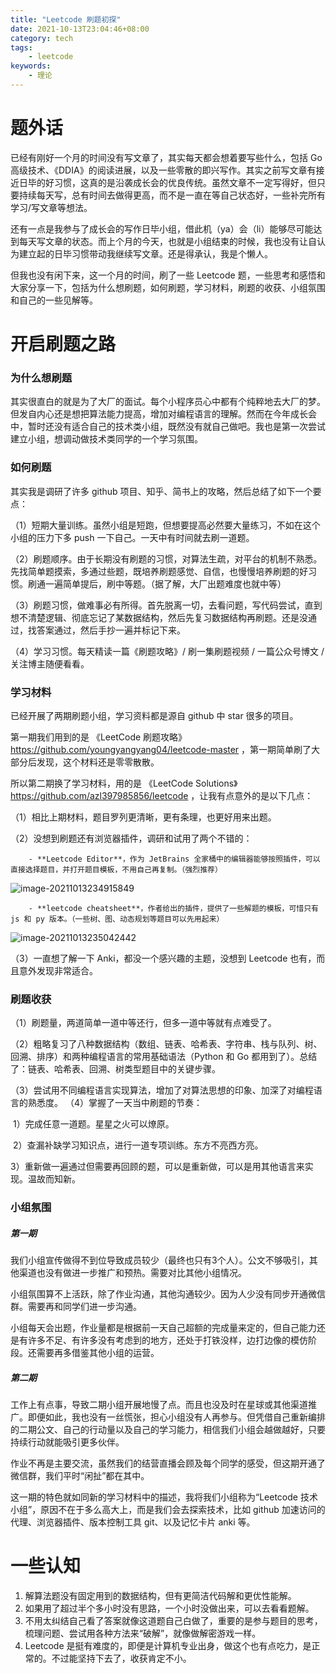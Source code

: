 ```yaml
---
title: "Leetcode 刷题初探"
date: 2021-10-13T23:04:46+08:00
category: tech
tags:
    - leetcode
keywords:
    - 理论
---
```


# 题外话

已经有刚好一个月的时间没有写文章了，其实每天都会想着要写些什么，包括 Go 高级技术、《DDIA》的阅读进展，以及一些零散的即兴写作。其实之前写文章有接近日毕的好习惯，这真的是沿袭成长会的优良传统。虽然文章不一定写得好，但只要持续每天写，总有时间去做得更高，而不是一直在等自己状态好，一些补完所有学习/写文章等想法。



还有一点是我参与了成长会的写作日毕小组，借此机（ya）会（li）能够尽可能达到每天写文章的状态。而上个月的今天，也就是小组结束的时候，我也没有让自认为建立起的日毕习惯带动我继续写文章。还是得承认，我是个懒人。



但我也没有闲下来，这一个月的时间，刷了一些 Leetcode 题，一些思考和感悟和大家分享一下，包括为什么想刷题，如何刷题，学习材料，刷题的收获、小组氛围和自己的一些见解等。



# 开启刷题之路

### 为什么想刷题

其实很直白的就是为了大厂的面试。每个小程序员心中都有个纯粹地去大厂的梦。但发自内心还是想把算法能力提高，增加对编程语言的理解。然而在今年成长会中，暂时还没有适合自己的技术类小组，既然没有就自己做吧。我也是第一次尝试建立小组，想调动做技术类同学的一个学习氛围。



### 如何刷题

其实我是调研了许多 github 项目、知乎、简书上的攻略，然后总结了如下一个要点：

（1）短期大量训练。虽然小组是短跑，但想要提高必然要大量练习，不如在这个小组的压力下多 push 一下自己。一天中有时间就去刷一道题。 



（2）刷题顺序。由于长期没有刷题的习惯，对算法生疏，对平台的机制不熟悉。先找简单题摸索，多通过些题，既培养刷题感觉、自信，也慢慢培养刷题的好习惯。刷通一遍简单提后，刷中等题。（据了解，大厂出题难度也就中等） 



（3）刷题习惯，做难事必有所得。首先脱离一切，去看问题，写代码尝试，直到想不清楚逻辑、彻底忘记了某数据结构，然后先复习数据结构再刷题。还是没通过，找答案通过，然后手抄一遍并标记下来。 



（4）学习习惯。每天精读一篇《刷题攻略》/ 刷一集刷题视频 / 一篇公众号博文 / 关注博主随便看看。



### 学习材料

已经开展了两期刷题小组，学习资料都是源自 github 中 star 很多的项目。



第一期我们用到的是 《LeetCode 刷题攻略》https://github.com/youngyangyang04/leetcode-master ，第一期简单刷了大部分后发现，这个材料还是零零散散。



所以第二期换了学习材料，用的是 《LeetCode Solutions》https://github.com/azl397985856/leetcode ，让我有点意外的是以下几点：

（1）相比上期材料，题目罗列更清晰，更有条理，也更好用来出题。

（2）没想到刷题还有浏览器插件，调研和试用了两个不错的：

		- **Leetcode Editor**，作为 JetBrains 全家桶中的编辑器能够按照插件，可以直接选择题目，并打开题目模板，不用自己再复制。（强烈推荐）

![image-20211013234915849](https://cdn.jsdelivr.net/gh/JupiterXue/PictureBed/BlogImg/202110132349047.png)

		- **leetcode cheatsheet**，作者给出的插件，提供了一些解题的模板，可惜只有 js 和 py 版本。（一些树、图、动态规划等题目可以先用起来）

![image-20211013235042442](https://cdn.jsdelivr.net/gh/JupiterXue/PictureBed/BlogImg/202110132350509.png)

（3）一直想了解一下 Anki，都没一个感兴趣的主题，没想到 Leetcode 也有，而且意外发现非常适合。



### 刷题收获

（1）刷题量，两道简单一道中等还行，但多一道中等就有点难受了。

 （2）粗略复习了八种数据结构（数组、链表、哈希表、字符串、栈与队列、树、回溯、排序）和两种编程语言的常用基础语法（Python 和 Go 都用到了）。总结了：链表、哈希表、回溯、树类型题目中的关键步骤。 

（3）尝试用不同编程语言实现算法，增加了对算法思想的印象、加深了对编程语言的熟悉度。 （4）掌握了一天当中刷题的节奏：

​	 1）完成任意一道题。星星之火可以燎原。

​	 2）查漏补缺学习知识点，进行一道专项训练。东方不亮西方亮。

​	 3）重新做一遍通过但需要再回顾的题，可以是重新做，可以是用其他语言来实现。温故而知新。



### 小组氛围

##### 第一期

我们小组宣传做得不到位导致成员较少（最终也只有3个人）。公文不够吸引，其他渠道也没有做进一步推广和预热。需要对比其他小组情况。



小组氛围算不上活跃，除了作业沟通，其他沟通较少。因为人少没有同步开通微信群。需要再和同学们进一步沟通。 



小组每天会出题，作业量都是根据前一天自己超额的完成量来定的，但自己能力还是有许多不足、有许多没有考虑到的地方，还处于打铁没样，边打边像的模仿阶段。还需要再多借鉴其他小组的运营。



##### 第二期

工作上有点事，导致二期小组开展地慢了点。而且也没及时在星球或其他渠道推广。即便如此，我也没有一丝慌张，担心小组没有人再参与。但凭借自己重新编排的二期公文、自己的行动量以及自己的学习能力，相信我们小组会越做越好，只要持续行动就能吸引更多伙伴。



作业不再是主要交流，虽然我们的结营直播会顾及每个同学的感受，但这期开通了微信群，我们平时“闲扯”都在其中。	



这一期的特色就如同新的学习材料中的描述，我将我们小组称为“Leetcode 技术小组”，原因不在于多么高大上，而是我们会去探索技术，比如 github 加速访问的代理、浏览器插件、版本控制工具 git、以及记忆卡片 anki 等。



# 一些认知

1. 解算法题没有固定用到的数据结构，但有更简洁代码解和更优性能解。
2. 如果用了超过半个多小时没有思路，一个小时没做出来，可以去看看题解。
3. 不用太纠结自己看了答案就像这道题自己白做了，重要的是参与题目的思考，梳理问题、尝试用各种方法来“破解”，就像做解密游戏一样。
4. Leetcode 是挺有难度的，即便是计算机专业出身，做这个也有点吃力，是正常的。不过能坚持下去了，收获肯定不小。
